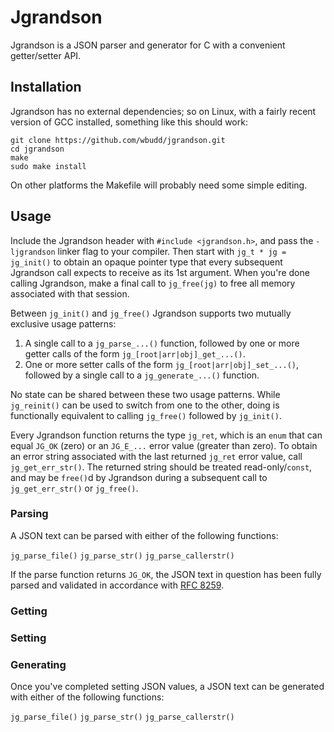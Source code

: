 # Jgrandson

Jgrandson is a JSON parser and generator for C with a convenient getter/setter API.

## Installation

Jgrandson has no external dependencies; so on Linux, with a fairly recent version of GCC installed, something like this should work:

    git clone https://github.com/wbudd/jgrandson.git
    cd jgrandson
    make
    sudo make install

On other platforms the Makefile will probably need some simple editing.

## Usage

Include the Jgrandson header with `#include <jgrandson.h>`, and pass the `-ljgrandson` linker flag to your compiler. Then start with `jg_t * jg = jg_init()` to obtain an opaque pointer type that every subsequent Jgrandson call expects to receive as its 1st argument. When you're done calling Jgrandson, make a final call to `jg_free(jg)` to free all memory associated with that session.

Between `jg_init()` and `jg_free()` Jgrandson supports two mutually exclusive usage patterns:

1) A single call to a `jg_parse_...()` function, followed by one or more getter calls of the form `jg_[root|arr|obj]_get_...()`.
2) One or more setter calls of the form `jg_[root|arr|obj]_set_...()`, followed by a single call to a `jg_generate_...()` function.

No state can be shared between these two usage patterns. While `jg_reinit()` can be used to switch from one to the other, doing is functionally equivalent to calling `jg_free()` followed by `jg_init()`.

Every Jgrandson function returns the type `jg_ret`, which is an `enum` that can equal `JG_OK` (zero) or an `JG_E_...` error value (greater than zero). To obtain an error string associated with the last returned `jg_ret` error value, call `jg_get_err_str()`. The returned string should be treated read-only/`const`, and may be `free()`d by Jgrandson during a subsequent call to `jg_get_err_str()` or `jg_free()`.

### Parsing

A JSON text can be parsed with either of the following functions:

`jg_parse_file()`
`jg_parse_str()`
`jg_parse_callerstr()`

If the parse function returns `JG_OK`, the JSON text in question has been fully parsed and validated in accordance with [RFC 8259](https://tools.ietf.org/html/rfc8259).

### Getting

### Setting

### Generating

Once you've completed setting JSON values, a JSON text can be generated with either of the following functions:

`jg_parse_file()`
`jg_parse_str()`
`jg_parse_callerstr()`

